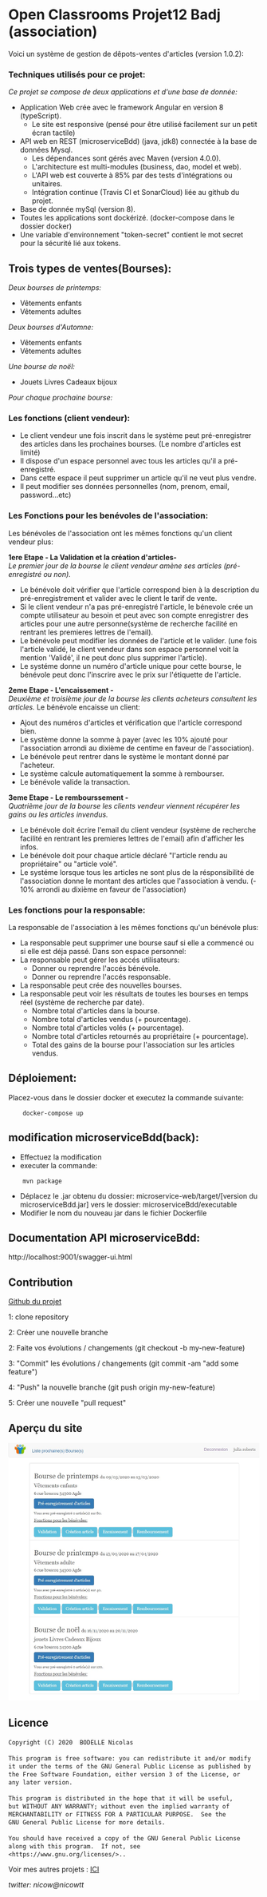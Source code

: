 # Open Classrooms Projet12 Badj (association)
 Voici un système de gestion de dêpots-ventes d'articles (version 1.0.2):
 
### Techniques utilisés pour ce projet:
_Ce projet se compose de deux applications et d'une base de donnée:_
* Application Web crée avec le framework Angular en version 8 (typeScript).
    * Le site est responsive (pensé pour être utilisé facilement sur un petit écran tactile)
* API web en REST (microserviceBdd) (java, jdk8) connectée à la base de données
Mysql.
    * Les dépendances sont gérés avec Maven (version 4.0.0).
    * L'architecture est multi-modules (business, dao, model et web).
    * L'API web est couverte à 85% par des tests d'intégrations ou unitaires.
    * Intégration continue (Travis CI et SonarCloud) liée au github du projet.
* Base de donnée mySql (version 8).
* Toutes les applications sont dockérizé. (docker-compose dans le dossier docker)
* Une variable d'environnement "token-secret" contient le mot secret pour la sécurité lié aux tokens.

 
## Trois types de ventes(Bourses):
_Deux bourses de printemps:_
* Vêtements enfants
* Vêtements adultes

_Deux bourses d'Automne:_
* Vêtements enfants
* Vêtements adultes

_Une bourse de noël:_
* Jouets Livres Cadeaux bijoux

_Pour chaque prochaine bourse:_
### Les fonctions (client vendeur):
* Le client vendeur une fois inscrit dans le système peut pré-enregistrer des articles dans
les prochaines bourses. (Le nombre d'articles est limité)
* Il dispose d'un espace personnel avec tous les articles qu'il a pré-enregistré.
* Dans cette espace il peut supprimer un article qu'il ne veut plus vendre.
* Il peut modifier ses données personnelles (nom, prenom, email, password...etc)

### Les Fonctions pour les benévoles de l'association:
Les bénévoles de l'association ont les mêmes fonctions qu'un client vendeur plus:<br>

**1ere Etape - La Validation et la création d'articles-**<br>
_Le premier jour de la bourse le client vendeur amène ses articles (pré-enregistré ou non)._
* Le bénévole doit vérifier que l'article correspond bien à la description du pré-enregistrement 
et valider avec le client le tarif de vente.
* Si le client vendeur n'a pas pré-enregistré l'article, le bénevole crée un compte utilisateur au besoin et peut avec son
compte enregistrer des articles pour une autre personne(système de recherche facilité en rentrant les premieres lettres de l'email).
* Le bénévole peut modifier les données de l'article et le valider. (une fois l'article validé, le client vendeur
dans son espace personnel voit la mention 'Validé', il ne peut donc plus supprimer l'article).
* Le systéme donne un numéro d'article unique pour cette bourse, le bénévole peut donc l'inscrire avec le prix sur l'étiquette 
de l'article.

**2eme Etape - L'encaissement -**<br>
_Deuxième et troisième jour de la bourse les clients acheteurs consultent les articles._
Le bénévole encaisse un client:
* Ajout des numéros d'articles et vérification que l'article correspond bien.
* Le système donne la somme à payer (avec les 10% ajouté pour l'association arrondi au dixième de centime 
en faveur de l'association).
* Le bénévole peut rentrer dans le système le montant donné par l'acheteur.
* Le système calcule automatiquement la somme à rembourser.
* Le bénévole valide la transaction.

**3eme Etape - Le rembourssement -**<br>
_Quatrième jour de la bourse les clients vendeur viennent récupérer les gains ou les articles invendus._
* Le bénévole doit écrire l'email du client vendeur (système de recherche facilité en rentrant les premieres lettres de l'email) afin d'afficher
les infos.
* Le bénévole doit pour chaque article déclaré "l'article rendu au propriétaire" ou "article volé".
* Le systéme lorsque tous les articles ne sont plus de la résponsibilité de l'association donne le montant
des articles que l'association à vendu. (- 10% arrondi au dixième en faveur de l'association)

### Les fonctions pour la responsable:
La responsable de l'association à les mêmes fonctions qu'un bénévole plus:<br>
* La responsable peut supprimer une bourse sauf si elle a commencé ou si elle est déja passé.
Dans son espace personnel:
* La responsable peut gérer les accés utilisateurs:
    * Donner ou reprendre l'accés bénévole.
    * Donner ou reprendre l'accés responsable.
* La responsable peut crée des nouvelles bourses.
* La responsable peut voir les résultats de toutes les bourses en temps réel (système de recherche par date).
    * Nombre total d'articles dans la bourse.
    * Nombre total d'articles vendus (+ pourcentage).
    * Nombre total d'articles volés (+ pourcentage).
    * Nombre total d'articles retournés au propriétaire (+ pourcentage).
    * Total des gains de la bourse pour l'association sur les articles vendus.
    
## Déploiement:
Placez-vous dans le dossier docker et executez la commande suivante:
```
    docker-compose up
```
## modification microserviceBdd(back):
- Effectuez la modification
- executer la commande:
```
    mvn package
```
- Déplacez le .jar obtenu du dossier: microservice-web/target/[version du microserviceBdd.jar]
vers le dossier: microserviceBdd/executable
- Modifier le nom du nouveau jar dans le fichier Dockerfile

## Documentation API microserviceBdd:
http://localhost:9001/swagger-ui.html

## Contribution
[Github du projet](https://github.com/nicowtt/Projet12_Badj)

1: clone repository

2: Créer une nouvelle branche

2: Faite vos évolutions / changements (git checkout -b my-new-feature)

3: "Commit" les évolutions / changements (git commit -am "add some feature")

4: "Push" la nouvelle branche (git push origin my-new-feature)

5: Créer une nouvelle "pull request"

## Aperçu du site

![alt text](https://github.com/nicowtt/Projet12_Badj/blob/master/ViewSite.jpg)

## Licence
    Copyright (C) 2020  BODELLE Nicolas

    This program is free software: you can redistribute it and/or modify
    it under the terms of the GNU General Public License as published by
    the Free Software Foundation, either version 3 of the License, or
    any later version.

    This program is distributed in the hope that it will be useful,
    but WITHOUT ANY WARRANTY; without even the implied warranty of
    MERCHANTABILITY or FITNESS FOR A PARTICULAR PURPOSE.  See the
    GNU General Public License for more details.

    You should have received a copy of the GNU General Public License
    along with this program.  If not, see <https://www.gnu.org/licenses/>..

Voir mes autres projets :
[ICI](https://github.com/nicowtt?tab=repositories)


*twitter: nicow@nicowtt*
